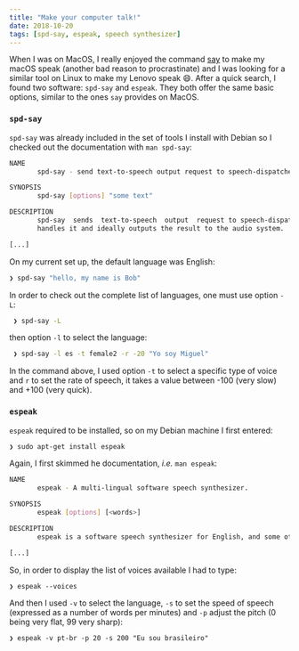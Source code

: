 ```yaml
---
title: "Make your computer talk!"
date: 2018-10-20
tags: [spd-say, espeak, speech synthesizer]
---
```


When I was on MacOS, I really enjoyed the command [say](https://www.tekrevue.com/tip/make-your-mac-talk-say-command/)  to make my macOS speak (another bad reason to procrastinate) and I was looking
for a similar tool on Linux to make my Lenovo speak :smile:.  After a quick
search, I found two software: `spd-say` and `espeak`. They both offer the
same basic options, similar to the ones `say` provides on MacOS.


### `spd-say`

`spd-say` was already included in the set of tools I install with Debian
so I checked out the documentation with `man spd-say`:

```sh
NAME
       spd-say - send text-to-speech output request to speech-dispatcher

SYNOPSIS
       spd-say [options] "some text"

DESCRIPTION
       spd-say  sends  text-to-speech  output  request to speech-dispatcher process which
       handles it and ideally outputs the result to the audio system.

[...]
```

On my current set up, the default language was English:

```sh
❯ spd-say "hello, my name is Bob"
```

In order to check out the complete list of languages, one must use option `-L`:

```sh
 ❯ spd-say -L
```

then option `-l` to select the language:

```sh
 ❯ spd-say -l es -t female2 -r -20 "Yo soy Miguel"
```

In the command above, I used option `-t` to select a specific type of voice
and `r` to set the rate of speech, it takes a value between -100 (very slow) and
+100 (very quick).



### `espeak`

`espeak` required to be installed, so on my Debian machine I first entered:


```sh
❯ sudo apt-get install espeak
```

Again, I first skimmed he documentation, *i.e.* `man espeak`:

```sh
NAME
       espeak - A multi-lingual software speech synthesizer.

SYNOPSIS
       espeak [options] [<words>]

DESCRIPTION
       espeak is a software speech synthesizer for English, and some other languages.

[...]
```

So, in order to display the list of voices available I had to type:  

```
❯ espeak --voices
```

And then I used `-v` to select the language, `-s` to set the speed of speech
(expressed as a number of words per minutes) and `-p` adjust the pitch
(0 being very flat, 99 very sharp):

```
❯ espeak -v pt-br -p 20 -s 200 "Eu sou brasileiro"
```
